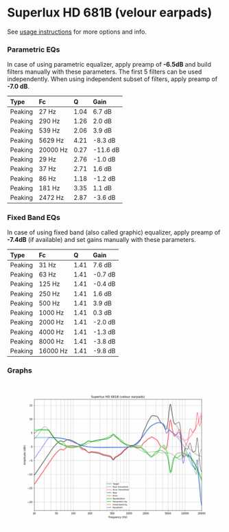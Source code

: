 # Superlux HD 681B (velour earpads)
See [usage instructions](https://github.com/jaakkopasanen/AutoEq#usage) for more options and info.

### Parametric EQs
In case of using parametric equalizer, apply preamp of **-6.5dB** and build filters manually
with these parameters. The first 5 filters can be used independently.
When using independent subset of filters, apply preamp of **-7.0 dB**.

| Type    | Fc       |    Q | Gain     |
|:--------|:---------|:-----|:---------|
| Peaking | 27 Hz    | 1.04 | 6.7 dB   |
| Peaking | 290 Hz   | 1.26 | 2.0 dB   |
| Peaking | 539 Hz   | 2.06 | 3.9 dB   |
| Peaking | 5629 Hz  | 4.21 | -8.3 dB  |
| Peaking | 20000 Hz | 0.27 | -11.6 dB |
| Peaking | 29 Hz    | 2.76 | -1.0 dB  |
| Peaking | 37 Hz    | 2.71 | 1.6 dB   |
| Peaking | 86 Hz    | 1.18 | -1.2 dB  |
| Peaking | 181 Hz   | 3.35 | 1.1 dB   |
| Peaking | 2472 Hz  | 2.87 | -3.6 dB  |

### Fixed Band EQs
In case of using fixed band (also called graphic) equalizer, apply preamp of **-7.4dB**
(if available) and set gains manually with these parameters.

| Type    | Fc       |    Q | Gain    |
|:--------|:---------|:-----|:--------|
| Peaking | 31 Hz    | 1.41 | 7.6 dB  |
| Peaking | 63 Hz    | 1.41 | -0.7 dB |
| Peaking | 125 Hz   | 1.41 | -0.4 dB |
| Peaking | 250 Hz   | 1.41 | 1.6 dB  |
| Peaking | 500 Hz   | 1.41 | 3.9 dB  |
| Peaking | 1000 Hz  | 1.41 | 0.3 dB  |
| Peaking | 2000 Hz  | 1.41 | -2.0 dB |
| Peaking | 4000 Hz  | 1.41 | -1.3 dB |
| Peaking | 8000 Hz  | 1.41 | -3.8 dB |
| Peaking | 16000 Hz | 1.41 | -9.8 dB |

### Graphs
![](./Superlux%20HD%20681B%20(velour%20earpads).png)